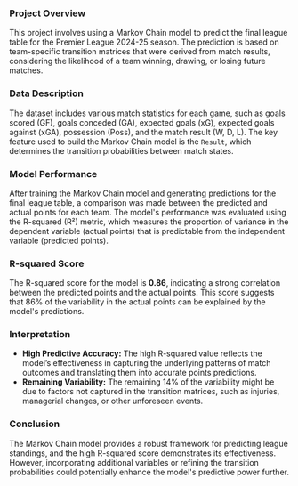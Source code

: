 
### Project Overview
This project involves using a Markov Chain model to predict the final league table for the Premier League 2024-25 season. The prediction is based on team-specific transition matrices that were derived from match results, considering the likelihood of a team winning, drawing, or losing future matches.

### Data Description
The dataset includes various match statistics for each game, such as goals scored (GF), goals conceded (GA), expected goals (xG), expected goals against (xGA), possession (Poss), and the match result (W, D, L). The key feature used to build the Markov Chain model is the `Result`, which determines the transition probabilities between match states.

### Model Performance
After training the Markov Chain model and generating predictions for the final league table, a comparison was made between the predicted and actual points for each team. The model's performance was evaluated using the R-squared (R²) metric, which measures the proportion of variance in the dependent variable (actual points) that is predictable from the independent variable (predicted points).

### R-squared Score
The R-squared score for the model is **0.86**, indicating a strong correlation between the predicted points and the actual points. This score suggests that 86% of the variability in the actual points can be explained by the model's predictions. 

### Interpretation
- **High Predictive Accuracy:** The high R-squared value reflects the model’s effectiveness in capturing the underlying patterns of match outcomes and translating them into accurate points predictions.
- **Remaining Variability:** The remaining 14% of the variability might be due to factors not captured in the transition matrices, such as injuries, managerial changes, or other unforeseen events.

### Conclusion
The Markov Chain model provides a robust framework for predicting league standings, and the high R-squared score demonstrates its effectiveness. However, incorporating additional variables or refining the transition probabilities could potentially enhance the model's predictive power further.
